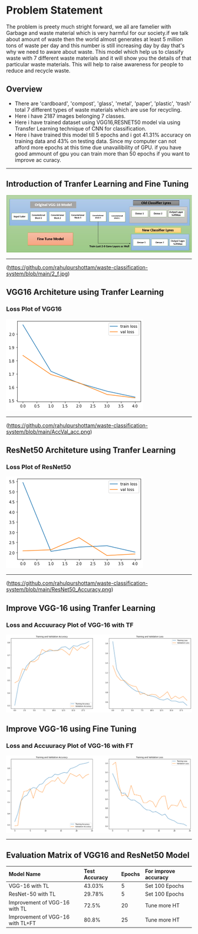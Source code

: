 # Problem Statement

The problem is preety much stright forward, we all are famelier with Garbage and waste material which is very harmful for our society.if we talk about amount of waste then the world almost generates at least 5 million tons of waste per day and this number is still increasing day by day that's why we need to aware about waste. This model which help us to classify waste with 7 different waste materials and it will show you the details of that particular waste materials. This will help to raise awareness for people to reduce and recycle waste.

## Overview

-   There are 'cardboard', 'compost', 'glass', 'metal', 'paper', 'plastic', 'trash' total 7 different types of waste materials which are use for recycling.
-   Here i have 2187 images belonging 7 classes.
-   Here i have trained dataset using VGG16,RESNET50 model via using Transfer Learning technique of CNN for classification.
-   Here i have trained this model till 5 epochs and i got 41.31% accuracy on training data and 43% on testing data. Since my computer can not afford more epochs at this time due unavailibility of GPU. if you have good ammount of gpu you can train more than 50 epochs if you want to improve ac curacy.

---

## Introduction of Tranfer Learning and Fine Tuning

![Introduction to Transfer Learning and Fine Tuning](https://github.com/rahulpurshottam/waste-classification-system/blob/adfb77ea8223f14e2409ea0370e540ceab370363/1_f.jpg)

---
(https://github.com/rahulpurshottam/waste-classification-system/blob/main/2_f.jpg)

## VGG16 Architeture using Tranfer Learning

### Loss Plot of VGG16

![Loss Plot of VGG16](https://github.com/rahulpurshottam/waste-classification-system/blob/main/LossVal_loss.png)

---

(https://github.com/rahulpurshottam/waste-classification-system/blob/main/AccVal_acc.png)
## ResNet50 Architeture using Tranfer Learning

### Loss Plot of ResNet50

![Loss and Accuracies Plot of ResNet50](https://github.com/rahulpurshottam/waste-classification-system/blob/main/ResNet_Loss.png)

---
(https://github.com/rahulpurshottam/waste-classification-system/blob/main/ResNet50_Accuracy.png)
## Improve VGG-16 using Tranfer Learning

### Loss and Accuuracy Plot of VGG-16 with TF

![Loss and Accuracy Plot of VGG-16 with TF](https://github.com/rahulpurshottam/waste-classification-system/blob/main/train_TF.png)

## Improve VGG-16 using Fine Tuning

### Loss and Accuuracy Plot of VGG-16 with FT

![Loss and Accuracy Plot of VGG-16 with FT](https://github.com/rahulpurshottam/waste-classification-system/blob/main/FT.png)

---

## Evaluation Matrix of VGG16 and ResNet50 Model

| Model Name | Test Accuracy | Epochs | For improve accuracy |
| :--- | :--- | :--- | :--- |
| VGG-16 with TL | 43.03% | 5 | Set 100 Epochs |
| ResNet-50 with TL | 29.78% | 5 | Set 100 Epochs |
| Improvement of VGG-16 with TL | 72.5% | 20 | Tune more HT |
| Improvement of VGG-16 with TL+FT | 80.8% | 25 | Tune more HT |
